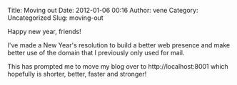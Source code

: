 Title: Moving out
Date: 2012-01-06 00:16
Author: vene
Category: Uncategorized
Slug: moving-out

Happy new year, friends!

I've made a New Year's resolution to build a better web presence and
make better use of the domain that I previously only used for mail.

This has prompted me to move my blog over to http://localhost:8001 which
hopefully is shorter, better, faster and stronger!
